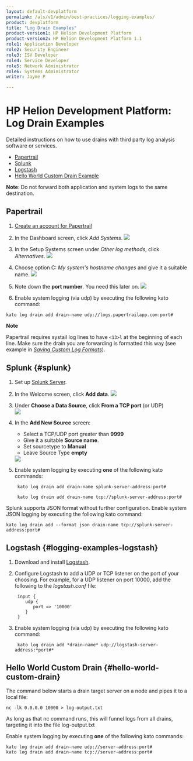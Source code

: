 ```yaml
---
layout: default-devplatform
permalink: /als/v1/admin/best-practices/logging-examples/
product: devplatform
title: "Log Drain Examples"
product-version1: HP Helion Development Platform
product-version2: HP Helion Development Platform 1.1
role1: Application Developer
role2: Security Engineer
role3: ISV Developer 
role4: Service Developer
role5: Network Administrator
role6: Systems Administrator 
writer: Jayme P

---
```

<!--UNDER REVISION-->

# HP Helion Development Platform: Log Drain Examples[](#log-drain-examples "Permalink to this headline")

Detailed instructions on how to use drains with third party log analysis
software or services.

-   [Papertrail](#logging-examples-papertrail)
-   [Splunk](#logging-examples-splunk)
-   [Logstash](#logging-examples-logstash)
-   [Hello World Custom Drain Example](#hello-world-custom-drain)
<!--   [*Loggly*](#logging-examples-loggly)-->

**Note**: Do not forward both application and system logs to the same destination.

Papertrail[](#papertrail "Permalink to this headline")
-------------------------------------------------------
1.  [Create an account for Papertrail](https://papertrailapp.com/plans)
2.  In the Dashboard screen, click *Add Systems*.
	<img src="content/documentation/devplatform/helion/imagesppt1.png" />

3.  In the Setup Systems screen under *Other log methods*, click
    *Alternatives*.
	<img src="/content/documentation/devplatform/helion/images/ppt2.png" />

4.  Choose option C: *My system's hostname changes* and give it a
    suitable name.
	<img src="/content/documentation/devplatform/helion/images/ppt3.png" />
5.  Note down the **port number**. You need this later on.
	<img src="/content/documentation/devplatform/helion/images/ppt4.png" />

6. Enable system logging (via udp) by executing the following kato command:
	
`kato log drain add drain-name udp://logs.papertrailapp.com:port#`

**Note**

Papertrail requires systail log lines to have `<13>l` at the beginning of each line. Make sure the drain you are forwarding is formatted this way (see example in [*Saving Custom Log Formats*](/als/v1/admin/server/logging/#logging-drains-save-format)).

<!-- Loggly[](#loggly "Permalink to this headline")
-----------------------------------------------

1.  [Create an account for Loggly](https://app.loggly.com/pricing)
2.  Under *Incoming Data* tab, click *Add Input*.
	<img src="/content/documentation/devplatform/helion/images/loggly1.png" />
3.  In the Add Input screen:
	-   Choose *Syslog UDP or TCP*
	-   Choose *Combination Log Type*
	-   [Optional] For JSON Logging, Choose UDP or TCP **with Stripe** and enable **JSON Logging**. (for system logs)
	<img src="/content/documentation/devplatform/helion/images/loggly2.png" />
4.  If we want to accept logs from any Application Lifecycle Service nodes or applications modify Allowed Devices section:
	-   Click *Add device*
	 <img src="/content/documentation/devplatform/helion/images/images/loggly3.png" />
	-   Add IP Address 0.0.0.0/0 when prompted
	 <img src="/content/documentation/devplatform/helion/images/loggly4.png" />
5.  Turn off discovery since we allowed all devices. Also, note down the
    **port number**.
	 <img src="/content/documentation/devplatform/helion/images/loggly5.png" />
6. Enable system logging by executing **one** of the following kato commands:

    	kato log drain add drain-name udp://logs.loggly.com:port#

    	kato log drain add drain-name tcp://logs.loggly.com:port#

Loggly supports JSON format with minor configuration changes shown above. Enable system JSON logging by executing the following kato command:

    kato log drain add --format json drain-name tcp://logs.loggly.com:port#

-->
## Splunk {#splunk}

1.  Set up [Splunk Server](http://www.splunk.com/download).
2.  In the Welcome screen, click **Add data**.
	<img src="/content/documentation/devplatform/helion/images/splunk1.png" />
3.  Under **Choose a Data Source**, click **From a TCP port** (or UDP)<br><img src="/content/documentation/devplatform/helion/images/splunk2.png"/>

1. In the **Add New Source** screen:
	-   Select a TCP/UDP port greater than **9999**
	-   Give it a suitable **Source name**.
	-   Set sourcetype to **Manual**
	-   Leave Source Type **empty**
	<img src="/content/documentation/devplatform/helion/images/splunk3.png" />
5. Enable system logging by executing **one** of the following kato commands:

    	kato log drain add drain-name splunk-server-address:port#

    	kato log drain add drain-name tcp://splunk-server-address:port#

Splunk supports JSON format without further configuration. Enable system JSON logging by executing the following kato command:

    kato log drain add --format json drain-name tcp://splunk-server-address:port#

## Logstash {#logging-examples-logstash}
 
1. Download and install [Logstash](http://www.elasticsearch.org/overview/logstash/download/).
 
2. Configure Logstash to add a UDP or TCP listener on the port of your choosing.  For example, for a UDP listener on port 10000, add the following to the *logstash.conf* file: 
 
	    input { 
	       udp { 
	          port => '10000' 
	       } 
	    } 
 
3. Enable system logging (via udp) by executing the following kato command: 
 
    	kato log drain add *drain-name* udp://logstash-server-address:*port#* 
 
## Hello World Custom Drain  {#hello-world-custom-drain}

The command below starts a drain target server on a node and pipes it to a local file:

    nc -lk 0.0.0.0 10000 > log-output.txt

As long as that nc command runs, this will funnel logs from all drains, targeting it into the file log-output.txt

Enable system logging by executing **one** of the following kato commands:

    kato log drain add drain-name udp://server-address:port#
	kato log drain add drain-name tcp://server-address:port#

